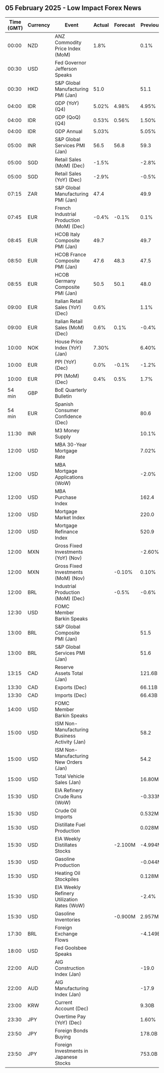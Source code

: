 ## 05 February 2025 - Low Impact Forex News

| Time (GMT) | Currency | Event | Actual | Forecast | Previous |
|------|----------|-------|--------|----------|----------|
| 00:00 | NZD | ANZ Commodity Price Index (MoM) | 1.8% |  | 0.1% |
| 00:30 | USD | Fed Governor Jefferson Speaks |  |  |  |
| 00:30 | HKD | S&P Global Manufacturing PMI (Jan) | 51.0 |  | 51.1 |
| 04:00 | IDR | GDP (YoY) (Q4) | 5.02% | 4.98% | 4.95% |
| 04:00 | IDR | GDP (QoQ) (Q4) | 0.53% | 0.56% | 1.50% |
| 04:00 | IDR | GDP Annual | 5.03% |  | 5.05% |
| 05:00 | INR | S&P Global Services PMI (Jan) | 56.5 | 56.8 | 59.3 |
| 05:00 | SGD | Retail Sales (MoM) (Dec) | -1.5% |  | -2.8% |
| 05:00 | SGD | Retail Sales (YoY) (Dec) | -2.9% |  | -0.5% |
| 07:15 | ZAR | S&P Global Manufacturing PMI (Jan) | 47.4 |  | 49.9 |
| 07:45 | EUR | French Industrial Production (MoM) (Dec) | -0.4% | -0.1% | 0.1% |
| 08:45 | EUR | HCOB Italy Composite PMI (Jan) | 49.7 |  | 49.7 |
| 08:50 | EUR | HCOB France Composite PMI (Jan) | 47.6 | 48.3 | 47.5 |
| 08:55 | EUR | HCOB Germany Composite PMI (Jan) | 50.5 | 50.1 | 48.0 |
| 09:00 | EUR | Italian Retail Sales (YoY) (Dec) | 0.6% |  | 1.1% |
| 09:00 | EUR | Italian Retail Sales (MoM) (Dec) | 0.6% | 0.1% | -0.4% |
| 10:00 | NOK | House Price Index (YoY) (Jan) | 7.30% |  | 6.40% |
| 10:00 | EUR | PPI (YoY) (Dec) | 0.0% | -0.1% | -1.2% |
| 10:00 | EUR | PPI (MoM) (Dec) | 0.4% | 0.5% | 1.7% |
| 54 min | GBP | BoE Quarterly Bulletin |  |  |  |
| 54 min | EUR | Spanish Consumer Confidence (Dec) |  |  | 80.6 |
| 11:30 | INR | M3 Money Supply |  |  | 10.1% |
| 12:00 | USD | MBA 30-Year Mortgage Rate |  |  | 7.02% |
| 12:00 | USD | MBA Mortgage Applications (WoW) |  |  | -2.0% |
| 12:00 | USD | MBA Purchase Index |  |  | 162.4 |
| 12:00 | USD | Mortgage Market Index |  |  | 220.0 |
| 12:00 | USD | Mortgage Refinance Index |  |  | 520.9 |
| 12:00 | MXN | Gross Fixed Investments (YoY) (Nov) |  |  | -2.60% |
| 12:00 | MXN | Gross Fixed Investments (MoM) (Nov) |  | -0.10% | 0.10% |
| 12:00 | BRL | Industrial Production (MoM) (Dec) |  | -0.5% | -0.6% |
| 12:30 | USD | FOMC Member Barkin Speaks |  |  |  |
| 13:00 | BRL | S&P Global Composite PMI (Jan) |  |  | 51.5 |
| 13:00 | BRL | S&P Global Services PMI (Jan) |  |  | 51.6 |
| 13:15 | CAD | Reserve Assets Total (Jan) |  |  | 121.6B |
| 13:30 | CAD | Exports (Dec) |  |  | 66.11B |
| 13:30 | CAD | Imports (Dec) |  |  | 66.43B |
| 14:00 | USD | FOMC Member Barkin Speaks |  |  |  |
| 15:00 | USD | ISM Non-Manufacturing Business Activity (Jan) |  |  | 58.2 |
| 15:00 | USD | ISM Non-Manufacturing New Orders (Jan) |  |  | 54.2 |
| 15:00 | USD | Total Vehicle Sales (Jan) |  |  | 16.80M |
| 15:30 | USD | EIA Refinery Crude Runs (WoW) |  |  | -0.333M |
| 15:30 | USD | Crude Oil Imports |  |  | 0.532M |
| 15:30 | USD | Distillate Fuel Production |  |  | 0.028M |
| 15:30 | USD | EIA Weekly Distillates Stocks |  | -2.100M | -4.994M |
| 15:30 | USD | Gasoline Production |  |  | -0.044M |
| 15:30 | USD | Heating Oil Stockpiles |  |  | 0.128M |
| 15:30 | USD | EIA Weekly Refinery Utilization Rates (WoW) |  |  | -2.4% |
| 15:30 | USD | Gasoline Inventories |  | -0.900M | 2.957M |
| 17:30 | BRL | Foreign Exchange Flows |  |  | -4.149B |
| 18:00 | USD | Fed Goolsbee Speaks |  |  |  |
| 22:00 | AUD | AIG Construction Index (Jan) |  |  | -19.0 |
| 22:00 | AUD | AIG Manufacturing Index (Jan) |  |  | -17.9 |
| 23:00 | KRW | Current Account (Dec) |  |  | 9.30B |
| 23:30 | JPY | Overtime Pay (YoY) (Dec) |  |  | 1.60% |
| 23:50 | JPY | Foreign Bonds Buying |  |  | 178.0B |
| 23:50 | JPY | Foreign Investments in Japanese Stocks |  |  | 753.0B |
